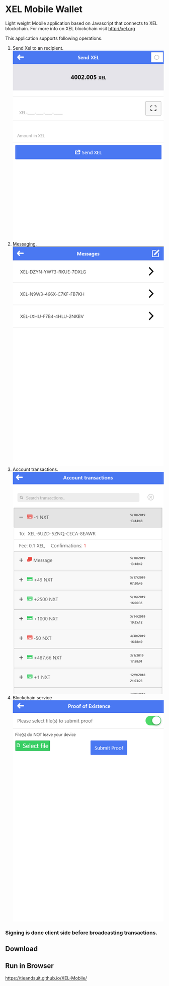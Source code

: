 # XEL Mobile Wallet
Light weight Mobile application based on Javascript that connects to XEL blockchain. For more info on XEL blockchain visit http://xel.org

This application supports following operations.

1. Send Xel to an recipient.
![send](img/Screenshot1.png)
2. Messaging.
![message](img/Screenshot2.png)
3. Account transactions.
![transaction](img/Screenshot3.png)
4. Blockchain service
![services](img/Screenshot4.png)

### Signing is done client side before broadcasting transactions.

## Download



## Run in Browser

https://tieandsuit.github.io/XEL-Mobile/
